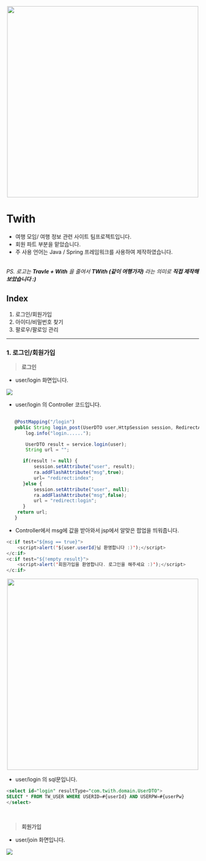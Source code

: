 <p align="center"><img src="https://img1.daumcdn.net/thumb/R1280x0/?scode=mtistory2&fname=https%3A%2F%2Fblog.kakaocdn.net%2Fdn%2FJXO6s%2FbtrgvSMeYFk%2FKYmgNkWPVOSnlmpugK6ahk%2Fimg.png" width="500"/></p>

# Twith
- 여행 모임/ 여행 정보 관련 사이트 팀프로젝트입니다.
- 회원 파트 부분을 맡았습니다.
- 주 사용 언어는 Java / Spring 프레임워크를 사용하여 제작하였습니다.
<br>
<i>PS. 로고는 <b>Travle + With</b> 을 줄여서 <b>TWith (같이 여행가자)</b> 라는 의미로 <b>직접 제작해보았습니다 :)</b> </i>

## Index

1. 로그인/회원가입
2. 아이디/비밀번호 찾기
3. 팔로우/팔로잉 관리

-----
### 1. 로그인/회원가입

> **로그인**
- user/login 화면입니다.

![](https://img1.daumcdn.net/thumb/R1280x0/?scode=mtistory2&fname=https%3A%2F%2Fblog.kakaocdn.net%2Fdn%2FbfbRix%2FbtrolUjrle5%2F7fCNycFCnxKYc0jbiUVXok%2Fimg.jpg)

- user/login 의 Controller 코드입니다.

~~~javascript
    
   @PostMapping("/login") 
   public String login_post(UserDTO user,HttpSession session, RedirectAttributes ra) { 
       log.info("login......"); 

       UserDTO result = service.login(user); 
       String url = ""; 

      if(result != null) { 
          session.setAttribute("user", result); 
          ra.addFlashAttribute("msg",true); 
          url= "redirect:index"; 
      }else { 
          session.setAttribute("user", null); 
          ra.addFlashAttribute("msg",false); 
          url = "redirect:login"; 
      } 
    return url; 
   }

~~~

- Controller에서 msg에 값을 받아와서 jsp에서 알맞은 팝업을 띄워줍니다.
~~~java
<c:if test="${msg == true}"> 
	<script>alert('${user.userId}님 환영합니다 :)');</script> 
</c:if> 
<c:if test="${!empty result}"> 
	<script>alert('회원가입을 환영합니다. 로그인을 해주세요 :)');</script> 
</c:if>
~~~

<p align="center"><img src="https://img1.daumcdn.net/thumb/R1280x0/?scode=mtistory2&fname=https%3A%2F%2Fblog.kakaocdn.net%2Fdn%2FcWMUA5%2FbtroxAwFnRj%2FXsbmYakUQgGfh587HL0dqk%2Fimg.png" width="500"/></p>

- user/login 의 sql문입니다.

~~~sql
<select id="login" resultType="com.twith.domain.UserDTO"> 
SELECT * FROM TW_USER WHERE USERID=#{userId} AND USERPW=#{userPw} 
</select>
~~~

<br>

> **회원가입**
- user/join 화면입니다.

![](https://img1.daumcdn.net/thumb/R1280x0/?scode=mtistory2&fname=https%3A%2F%2Fblog.kakaocdn.net%2Fdn%2FbtU0mx%2Fbtrosv4rUUF%2FOPFSUVlwBKrSmt2qvS18X1%2Fimg.png)

